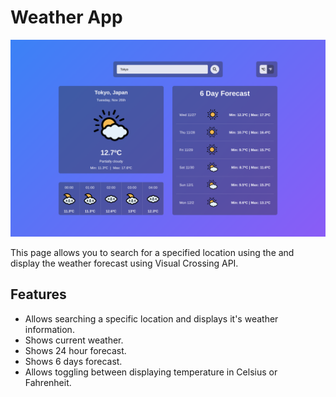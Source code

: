 # Weather App

![](preview.png)

This page allows you to search for a specified location using the and display the weather forecast using Visual Crossing API.

## Features

- Allows searching a specific location and displays it's weather information.
- Shows current weather.
- Shows 24 hour forecast.
- Shows 6 days forecast.
- Allows toggling between displaying temperature in Celsius or Fahrenheit.